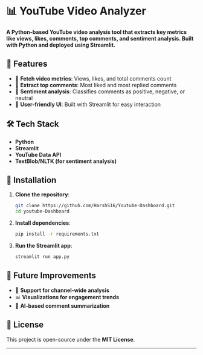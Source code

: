 # 📊 YouTube Video Analyzer

**A Python-based YouTube video analysis tool that extracts key metrics like views, likes, comments, top comments, and sentiment analysis. Built with Python and deployed using Streamlit.**

## 🚀 Features

- 🔹 **Fetch video metrics**: Views, likes, and total comments count
- 🔹 **Extract top comments**: Most liked and most replied comments
- 🔹 **Sentiment analysis**: Classifies comments as positive, negative, or neutral
- 🔹 **User-friendly UI**: Built with Streamlit for easy interaction

## 🛠️ Tech Stack

- **Python**
- **Streamlit**
- **YouTube Data API**
- **TextBlob/NLTK (for sentiment analysis)**

## 🎯 Installation

1. **Clone the repository**:

   ```bash
   git clone https://github.com/HarshS16/Youtube-Dashboard.git
   cd youtube-Dashboard
   ```

2. **Install dependencies**:

   ```bash
   pip install -r requirements.txt
   ```

3. **Run the Streamlit app**:
   ```bash
   streamlit run app.py
   ```

## 📌 Future Improvements

- 🎥 **Support for channel-wide analysis**
- 📊 **Visualizations for engagement trends**
- 🤖 **AI-based comment summarization**

## 📜 License

This project is open-source under the **MIT License**.

---
